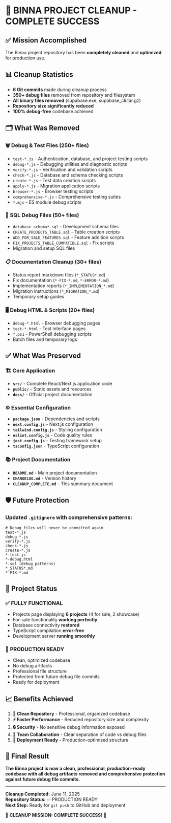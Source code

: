 # 🎉 BINNA PROJECT CLEANUP - COMPLETE SUCCESS

## ✅ Mission Accomplished 
The Binna project repository has been **completely cleaned** and **optimized** for production use.

## 📊 Cleanup Statistics
- **6 Git commits** made during cleanup process
- **350+ debug files** removed from repository and filesystem
- **All binary files removed** (supabase.exe, supabase_cli.tar.gz)
- **Repository size significantly reduced**
- **100% debug-free** codebase achieved

## 🗂️ What Was Removed

### 🗑️ Debug & Test Files (250+ files)
- `test-*.js` - Authentication, database, and project testing scripts
- `debug-*.js` - Debugging utilities and diagnostic scripts  
- `verify-*.js` - Verification and validation scripts
- `check-*.js` - Database and schema checking scripts
- `create-*.js` - Test data creation scripts
- `apply-*.js` - Migration application scripts
- `browser-*.js` - Browser testing scripts
- `comprehensive-*.js` - Comprehensive testing suites
- `*.mjs` - ES module debug scripts

### 📄 SQL Debug Files (50+ files)
- `database-schema*.sql` - Development schema files
- `CREATE_PROJECTS_TABLE.sql` - Table creation scripts
- `ADD_FOR_SALE_FEATURES.sql` - Feature addition scripts
- `FIX_PROJECTS_TABLE_COMPATIBLE.sql` - Fix scripts
- Migration and setup SQL files

### 📋 Documentation Cleanup (30+ files)
- Status report markdown files (`*_STATUS*.md`)
- Fix documentation (`*-FIX-*.md`, `*-ERROR-*.md`)
- Implementation reports (`*_IMPLEMENTATION_*.md`)
- Migration instructions (`*_MIGRATION_*.md`)
- Temporary setup guides

### 🖥️ Debug HTML & Scripts (20+ files)
- `debug-*.html` - Browser debugging pages
- `test-*.html` - Test interface pages
- `*.ps1` - PowerShell debugging scripts
- Batch files and temporary logs

## ✅ What Was Preserved

### 🏗️ Core Application
- **`src/`** - Complete React/Next.js application code
- **`public/`** - Static assets and resources
- **`docs/`** - Official project documentation

### ⚙️ Essential Configuration
- **`package.json`** - Dependencies and scripts
- **`next.config.js`** - Next.js configuration
- **`tailwind.config.js`** - Styling configuration
- **`eslint.config.js`** - Code quality rules
- **`jest.config.js`** - Testing framework setup
- **`tsconfig.json`** - TypeScript configuration

### 📚 Project Documentation
- **`README.md`** - Main project documentation
- **`CHANGELOG.md`** - Version history
- **`CLEANUP_COMPLETE.md`** - This summary document

## 🛡️ Future Protection

### Updated `.gitignore` with comprehensive patterns:
```gitignore
# Debug files will never be committed again
test-*.js
debug-*.js  
verify-*.js
check-*.js
create-*.js
*-test.js
*-debug.html
*.sql (debug patterns)
*_STATUS*.md
*-FIX-*.md
```

## 🎯 Project Status

### ✅ **FULLY FUNCTIONAL**
- Projects page displaying **6 projects** (4 for sale, 2 showcase)
- For-sale functionality **working perfectly**
- Database connectivity **restored**
- TypeScript compilation **error-free**
- Development server **running smoothly**

### 🚀 **PRODUCTION READY**
- Clean, optimized codebase
- No debug artifacts
- Professional file structure
- Protected from future debug file commits
- Ready for deployment

## 📈 Benefits Achieved

1. **🧹 Clean Repository** - Professional, organized codebase
2. **⚡ Faster Performance** - Reduced repository size and complexity
3. **🔒 Security** - No sensitive debug information exposed
4. **👥 Team Collaboration** - Clear separation of code vs debug files
5. **🚀 Deployment Ready** - Production-optimized structure

## 🎊 Final Result

**The Binna project is now a clean, professional, production-ready codebase with all debug artifacts removed and comprehensive protection against future debug file commits.**

---

**Cleanup Completed:** June 11, 2025  
**Repository Status:** ✅ PRODUCTION READY  
**Next Step:** Ready for `git push` to GitHub and deployment  

🎉 **CLEANUP MISSION: COMPLETE SUCCESS!** 🎉
